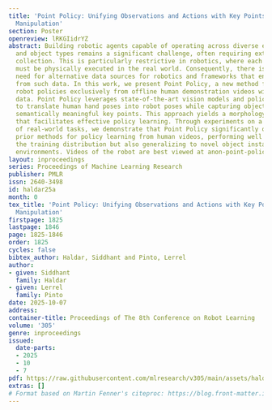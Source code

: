 ```yaml
---
title: 'Point Policy: Unifying Observations and Actions with Key Points for Robot
  Manipulation'
section: Poster
openreview: lRKGIidrYZ
abstract: Building robotic agents capable of operating across diverse environments
  and object types remains a significant challenge, often requiring extensive data
  collection. This is particularly restrictive in robotics, where each data point
  must be physically executed in the real world. Consequently, there is a critical
  need for alternative data sources for robotics and frameworks that enable learning
  from such data. In this work, we present Point Policy, a new method for learning
  robot policies exclusively from offline human demonstration videos without any teleoperation
  data. Point Policy leverages state-of-the-art vision models and policy architectures
  to translate human hand poses into robot poses while capturing object states through
  semantically meaningful key points. This approach yields a morphology-agnostic representation
  that facilitates effective policy learning. Through experiments on a diverse set
  of real-world tasks, we demonstrate that Point Policy significantly outperforms
  prior methods for policy learning from human videos, performing well not only within
  the training distribution but also generalizing to novel object instances and cluttered
  environments. Videos of the robot are best viewed at anon-point-policy.github.io.
layout: inproceedings
series: Proceedings of Machine Learning Research
publisher: PMLR
issn: 2640-3498
id: haldar25a
month: 0
tex_title: 'Point Policy: Unifying Observations and Actions with Key Points for Robot
  Manipulation'
firstpage: 1825
lastpage: 1846
page: 1825-1846
order: 1825
cycles: false
bibtex_author: Haldar, Siddhant and Pinto, Lerrel
author:
- given: Siddhant
  family: Haldar
- given: Lerrel
  family: Pinto
date: 2025-10-07
address:
container-title: Proceedings of The 8th Conference on Robot Learning
volume: '305'
genre: inproceedings
issued:
  date-parts:
  - 2025
  - 10
  - 7
pdf: https://raw.githubusercontent.com/mlresearch/v305/main/assets/haldar25a/haldar25a.pdf
extras: []
# Format based on Martin Fenner's citeproc: https://blog.front-matter.io/posts/citeproc-yaml-for-bibliographies/
---
```

